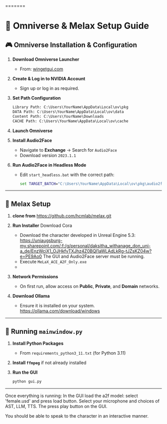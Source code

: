 =======

# 🚀 Omniverse & Melax Setup Guide

## 🎮 Omniverse Installation & Configuration

1. **Download Omniverse Launcher**
   - From: [wingetgui.com](https://www.wingetgui.com/apps/Nvidia-Omniverse)

2. **Create & Log in to NVIDIA Account**
   - Sign up or log in as required.

3. **Set Path Configuration**
   ```txt
   Library Path: C:\Users\YourName\AppData\Local\ov\pkg
   DATA Path: C:\Users\YourName\AppData\Local\ov\data
   Content Path: C:\Users\YourName\Downloads
   CACHE Path: C:\Users\YourName\AppData\Local\ov\cache
   ```

4. **Launch Omniverse**

5. **Install Audio2Face**
   - Navigate to **Exchange** → Search for `Audio2Face`
   - Download version `2023.1.1`

6. **Run Audio2Face in Headless Mode**
   - Edit `start_headless.bat` with the correct path:
     ```bat
     set TARGET_BATCH="C:\Users\YourName\AppData\Local\ov\pkg\audio2face-2023.1.1\audio2face_headless.bat"
     ```

---

## 🧠 Melax Setup

1. **clone from** https://github.com/hcmlab/melax.git

2. **Run Installer**
   Download Cora
   - Download the character developed in Unreal Engine 5.3: https://uniaugsburg-my.sharepoint.com/:f:/g/personal/daksitha_withanage_don_uni-a_de/EnzWciX1_OJHkfvTXJhz4Z0BQl1aWLAdLkRg-tJZsKZ04w?e=PE9Ao0
     The GUI and Audio2Face server must be running. 
   - Execute `MeLaX_ACE_A2F_Only.exe`
   - 

4. **Network Permissions**
   - On first run, allow access on **Public**, **Private**, and **Domain** networks.

5. **Download Ollama**
   - Ensure it is installed on your system. https://ollama.com/download/windows

---


## 🐍 Running `mainwindow.py`

1. **Install Python Packages**
   - From `requirements_python3_11.txt` (for Python 3.11)
  

2. **Install `ffmpeg`** if not already installed

3. **Run the GUI**
   ```bash
   python gui.py
   ```

---

Once everything is running: 
In the GUI load the a2f model: select 'female.usd' and press load button.
Select your microphone and choices of AST, LLM, TTS. 
The press play button on the GUI.

You should be able to speak to the character in an interactive manner.

